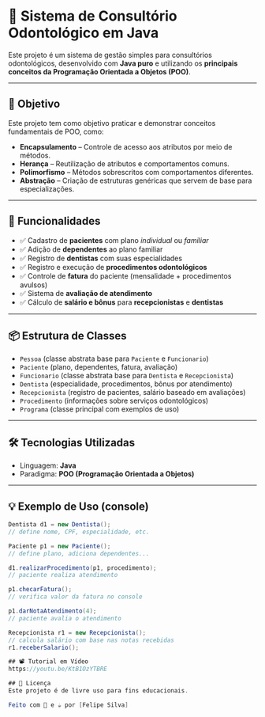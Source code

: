 # 🦷 Sistema de Consultório Odontológico em Java

Este projeto é um sistema de gestão simples para consultórios odontológicos, desenvolvido com **Java puro** e utilizando os **principais conceitos da Programação Orientada a Objetos (POO)**.

---

## 🎯 Objetivo

Este projeto tem como objetivo praticar e demonstrar conceitos fundamentais de POO, como:

- **Encapsulamento** – Controle de acesso aos atributos por meio de métodos.
- **Herança** – Reutilização de atributos e comportamentos comuns.
- **Polimorfismo** – Métodos sobrescritos com comportamentos diferentes.
- **Abstração** – Criação de estruturas genéricas que servem de base para especializações.

---

## 🚀 Funcionalidades

- ✅ Cadastro de **pacientes** com plano *individual* ou *familiar*
- ✅ Adição de **dependentes** ao plano familiar
- ✅ Registro de **dentistas** com suas especialidades
- ✅ Registro e execução de **procedimentos odontológicos**
- ✅ Controle de **fatura** do paciente (mensalidade + procedimentos avulsos)
- ✅ Sistema de **avaliação de atendimento**
- ✅ Cálculo de **salário e bônus** para **recepcionistas** e **dentistas**

---

## 📦 Estrutura de Classes

- `Pessoa` (classe abstrata base para `Paciente` e `Funcionario`)
- `Paciente` (plano, dependentes, fatura, avaliação)
- `Funcionario` (classe abstrata base para `Dentista` e `Recepcionista`)
- `Dentista` (especialidade, procedimentos, bônus por atendimento)
- `Recepcionista` (registro de pacientes, salário baseado em avaliações)
- `Procedimento` (informações sobre serviços odontológicos)
- `Programa` (classe principal com exemplos de uso)

---

## 🛠️ Tecnologias Utilizadas

- Linguagem: **Java**
- Paradigma: **POO (Programação Orientada a Objetos)**

---

## 💡 Exemplo de Uso (console)

```java
Dentista d1 = new Dentista();
// define nome, CPF, especialidade, etc.

Paciente p1 = new Paciente();
// define plano, adiciona dependentes...

d1.realizarProcedimento(p1, procedimento);
// paciente realiza atendimento

p1.checarFatura();
// verifica valor da fatura no console

p1.darNotaAtendimento(4);
// paciente avalia o atendimento

Recepcionista r1 = new Recepcionista();
// calcula salário com base nas notas recebidas
r1.receberSalario();

## 📽️ Tutorial em Vídeo
https://youtu.be/KtB1OzYTBRE

## 📘 Licença
Este projeto é de livre uso para fins educacionais.

Feito com 💙 e ☕ por [Felipe Silva]
